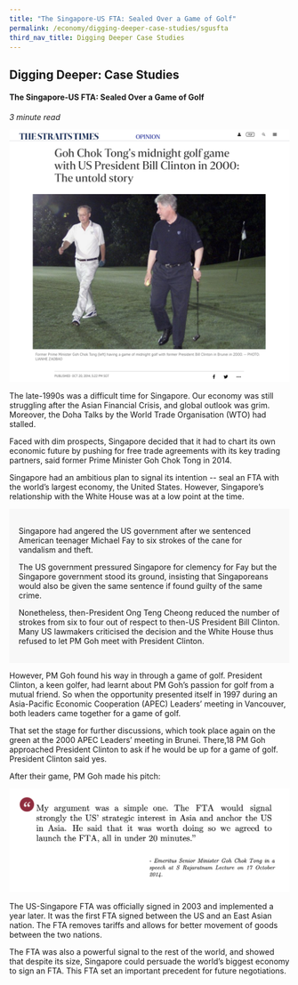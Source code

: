 ```yaml
---
title: "The Singapore-US FTA: Sealed Over a Game of Golf"
permalink: /economy/digging-deeper-case-studies/sgusfta
third_nav_title: Digging Deeper Case Studies
---
```

## Digging Deeper: Case Studies
#### The Singapore-US FTA: Sealed Over a Game of Golf

<i>3 minute read</i>

![Alt text for image on Isomer site](/images/economy/case-studies/Screenshot%202020-10-22%20at%201.png)

The late-1990s was a difficult time for Singapore. Our economy was still struggling after the Asian Financial Crisis, and global outlook was grim. Moreover, the Doha Talks by the World Trade Organisation (WTO) had stalled. 

Faced with dim prospects, Singapore decided that it had to chart its own economic future by pushing for free trade agreements with its key trading partners, said former Prime Minister Goh Chok Tong in 2014.

Singapore had an ambitious plan to signal its intention -- seal an FTA with the world’s largest economy, the United States. However, Singapore’s relationship with the White House was at a low point at the time.

<div style="border:0px solid #0505f8;background-color:#f8f8f8;padding:1.2em;">
<p>Singapore had angered the US government after we sentenced American teenager Michael Fay to six strokes of the cane for vandalism and theft. </p>

<p>The US government pressured Singapore for clemency for Fay but the Singapore government stood its ground, insisting that Singaporeans would also be given the same sentence if found guilty of the same crime. </p>

<p>Nonetheless, then-President Ong Teng Cheong reduced the number of strokes from six to four out of respect to then-US President Bill Clinton. Many US lawmakers criticised the decision and the White House thus refused to let PM Goh meet with President Clinton. </p>
</div>

However, PM Goh found his way in through a game of golf. President Clinton, a keen golfer, had learnt about PM Goh’s passion for golf from a mutual friend. So when the opportunity presented itself in 1997 during an Asia-Pacific Economic Cooperation (APEC) Leaders’ meeting in Vancouver, both leaders came together for a game of golf. 

That set the stage for further discussions, which took place again on the green at the 2000 APEC Leaders’ meeting in Brunei. There,18  PM Goh approached President Clinton to ask if he would be up for a game of golf. President Clinton said yes.

After their game, PM Goh made his pitch: 

![Alt text for image on Isomer site](/images/economy/case-studies/Screenshot%202020-10-.png)

The US-Singapore FTA was officially signed in 2003 and implemented a year later. It was the first FTA signed between the US and an East Asian nation. The FTA removes tariffs and allows for better movement of goods between the two nations.

The FTA was also a powerful signal to the rest of the world, and showed that despite its size, Singapore could persuade the world’s biggest economy to sign an FTA. This FTA set an important precedent for future negotiations.